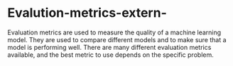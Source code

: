 # Evalution-metrics-extern-
Evaluation metrics are used to measure the quality of a machine learning model. They are used to compare different models and to make sure that a model is performing well. There are many different evaluation metrics available, and the best metric to use depends on the specific problem.
